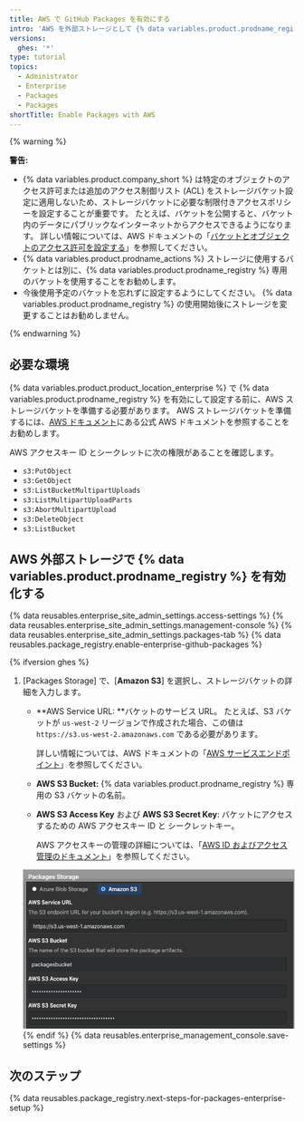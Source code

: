 ```yaml
---
title: AWS で GitHub Packages を有効にする
intro: 'AWS を外部ストレージとして {% data variables.product.prodname_registry %} を設定します。'
versions:
  ghes: '*'
type: tutorial
topics:
  - Administrator
  - Enterprise
  - Packages
  - Packages
shortTitle: Enable Packages with AWS
---
```


{% warning %}

**警告:**
- {% data variables.product.company_short %} は特定のオブジェクトのアクセス許可または追加のアクセス制御リスト (ACL) をストレージバケット設定に適用しないため、ストレージバケットに必要な制限付きアクセスポリシーを設定することが重要です。 たとえば、バケットを公開すると、バケット内のデータにパブリックなインターネットからアクセスできるようになります。 詳しい情報については、AWS ドキュメントの「[バケットとオブジェクトのアクセス許可を設定する](https://docs.aws.amazon.com/AmazonS3/latest/user-guide/set-permissions.html)」を参照してください。
- {% data variables.product.prodname_actions %} ストレージに使用するバケットとは別に、{% data variables.product.prodname_registry %} 専用のバケットを使用することをお勧めします。
- 今後使用予定のバケットを忘れずに設定するようにしてください。 {% data variables.product.prodname_registry %} の使用開始後にストレージを変更することはお勧めしません。

{% endwarning %}

## 必要な環境

{% data variables.product.product_location_enterprise %} で {% data variables.product.prodname_registry %} を有効にして設定する前に、AWS ストレージバケットを準備する必要があります。 AWS ストレージバケットを準備するには、[AWS ドキュメント](https://docs.aws.amazon.com/index.html)にある公式 AWS ドキュメントを参照することをお勧めします。

AWS アクセスキー ID とシークレットに次の権限があることを確認します。
  - `s3:PutObject`
  - `s3:GetObject`
  - `s3:ListBucketMultipartUploads`
  - `s3:ListMultipartUploadParts`
  - `s3:AbortMultipartUpload`
  - `s3:DeleteObject`
  - `s3:ListBucket`

## AWS 外部ストレージで {% data variables.product.prodname_registry %} を有効化する

{% data reusables.enterprise_site_admin_settings.access-settings %}
{% data reusables.enterprise_site_admin_settings.management-console %}
{% data reusables.enterprise_site_admin_settings.packages-tab %}
{% data reusables.package_registry.enable-enterprise-github-packages %}

{% ifversion ghes %}
1. [Packages Storage] で、[**Amazon S3**] を選択し、ストレージバケットの詳細を入力します。
    - **AWS Service URL: **バケットのサービス URL。 たとえば、S3 バケットが `us-west-2` リージョンで作成された場合、この値は `https://s3.us-west-2.amazonaws.com` である必要があります。

      詳しい情報については、AWS ドキュメントの「[AWS サービスエンドポイント](https://docs.aws.amazon.com/general/latest/gr/rande.html)」を参照してください。

    - **AWS S3 Bucket:** {% data variables.product.prodname_registry %} 専用の S3 バケットの名前。
    - **AWS S3 Access Key** および **AWS S3 Secret Key**: バケットにアクセスするための AWS アクセスキー ID と シークレットキー。

      AWS アクセスキーの管理の詳細については、「[AWS ID およびアクセス管理のドキュメント](https://docs.aws.amazon.com/iam/index.html)」を参照してください。

    ![S3 AWS バケットの詳細入力ボックス](/assets/images/help/package-registry/s3-aws-storage-bucket-details.png)
{% endif %}
{% data reusables.enterprise_management_console.save-settings %}

## 次のステップ

{% data reusables.package_registry.next-steps-for-packages-enterprise-setup %}
